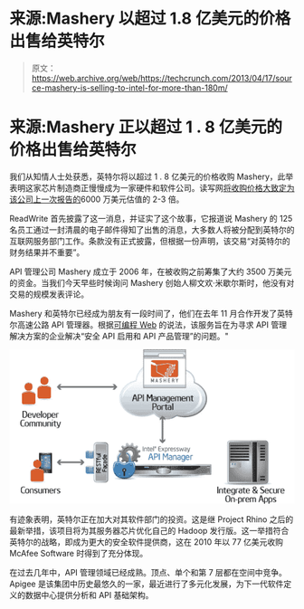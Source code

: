 # 来源:Mashery 以超过 1.8 亿美元的价格出售给英特尔

> 原文：<https://web.archive.org/web/https://techcrunch.com/2013/04/17/source-mashery-is-selling-to-intel-for-more-than-180m/>

# 来源:Mashery 正以超过 1 . 8 亿美元的价格出售给英特尔

我们从知情人士处获悉，英特尔将以超过 1 . 8 亿美元的价格收购 Mashery，此举表明这家芯片制造商正慢慢成为一家硬件和软件公司。读写网[将收购价格大致定为该公司上一次](https://web.archive.org/web/20230320220321/http://readwrite.com/2013/04/17/intel-acquires-mashery)[报告的](https://web.archive.org/web/20230320220321/http://www.businessinsider.com/ex-feedster-exec-sold-company-to-intel-2013-4)6000 万美元估值的 2-3 倍。

ReadWrite 首先披露了这一消息，并证实了这个故事，它报道说 Mashery 的 125 名员工通过一封清晨的电子邮件得知了出售的消息，大多数人将被分配到英特尔的互联网服务部门工作。条款没有正式披露，但根据一份声明，该交易“对英特尔的财务结果并不重要”。

API 管理公司 Mashery 成立于 2006 年，在被收购之前筹集了大约 3500 万美元的资金。当我们今天早些时候询问 Mashery 创始人柳文欢·米歇尔斯时，他没有对交易的规模发表评论。

Mashery 和英特尔已经成为朋友有一段时间了，他们在去年 11 月合作开发了英特尔高速公路 API 管理器。根据[可编程 Web](https://web.archive.org/web/20230320220321/http://blog.programmableweb.com/) 的说法，该服务旨在为寻求 API 管理解决方案的企业解决“安全 API 启用和 API 产品管理”的问题。"

[![api-management](img/9f7fcf3d19a85b7505b78cbe6e8eaf62.png)](https://web.archive.org/web/20230320220321/https://techcrunch.com/2013/04/17/source-mashery-is-selling-to-intel-for-more-than-180m/api-management/)

有迹象表明，英特尔正在加大对其软件部门的投资。这是继 Project Rhino 之后的最新举措，该项目将为其服务器芯片优化自己的 Hadoop 发行版。这一举措符合英特尔的战略，即成为更大的安全软件提供商，这在 2010 年以 77 亿美元收购 McAfee Software 时得到了充分体现。

在过去几年中，API 管理领域已经成熟。顶点、单个和第 7 层都在空间中竞争。Apigee 是该集团中历史最悠久的一家，最近进行了多元化发展，为下一代软件定义的数据中心提供分析和 API 基础架构。